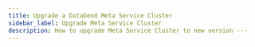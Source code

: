 ```yaml
---
title: Upgrade a Databend Meta Service Cluster
sidebar_label: Upgrade Meta Service Cluster
description: How to upgrade Meta Service Cluster to new version ---
---
```


